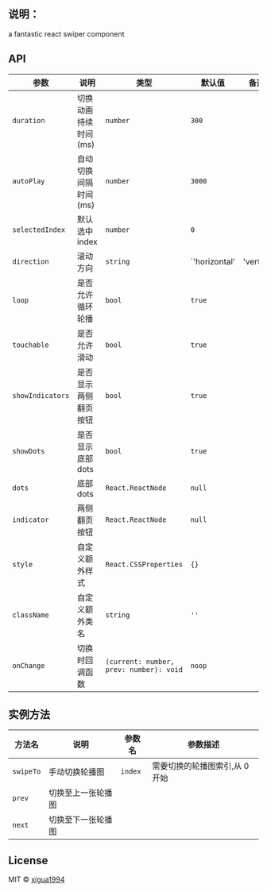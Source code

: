 ## 说明：

a fantastic react swiper component

## API

| 参数               | 说明                       | 类型                                  | 默认值     | 备选值                                          |
| ------------------ | -------------------------- | ------------------------------------- | ---------- | ----------------------------------------------- |
| `duration`  | 切换动画持续时间(ms)       | `number`   | `300`      |   |
| `autoPlay`   | 自动切换间隔时间(ms)       | `number`  | `3000`     |     |
| `selectedIndex` | 默认选中index | `number` |  `0` | |
| `direction`   | 滚动方向          | `string`  | `'horizontal' | 'vertical'`     |     |
| `loop`   | 是否允许循环轮播       | `bool`           | `true`     |  |
| `touchable`   | 是否允许滑动       | `bool`           | `true`     |  |
| `showIndicators`   | 是否显示两侧翻页按钮  | `bool` | `true` |  |
| `showDots`    | 是否显示底部dots           | `bool`     | `true` | |
| `dots`   | 底部dots  | `React.ReactNode`    | `null`    |   |
| `indicator`   | 两侧翻页按钮   | `React.ReactNode`    | `null`    |   |
| `style`     | 自定义额外样式   |  `React.CSSProperties` | `{}`    |        |
| `className`   | 自定义额外类名  | `string`   | `''`       |    |
| `onChange`  | 切换时回调函数 | `(current: number, prev: number): void` | `noop`   |   |

## 实例方法

| 方法名  | 说明               | 参数名 | 参数描述                       |
| ------- | ------------------ | ------ | ------------------------------ |
| `swipeTo` | 手动切换轮播图     | `index`  | 需要切换的轮播图索引,从 0 开始 |
| `prev`    | 切换至上一张轮播图 |        |                                |
| `next`    | 切换至下一张轮播图 |        |                                |

## License

MIT © [xigua1994](https://github.com/xigua1994)
